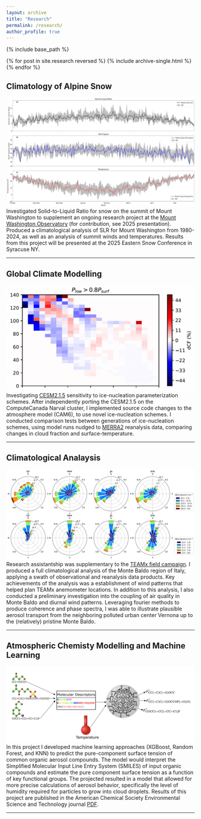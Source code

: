 ```yaml
---
layout: archive
title: "Research"
permalink: /research/
author_profile: true
---
```


{% include base_path %}

{% for post in site.research reversed %}
  {% include archive-single.html %}
{% endfor %}

## Climatology of Alpine Snow
![](../files/slr_clim.png)
Investigated Solid-to-Liquid Ratio for snow on the summit of Mount Washington to supplement an ongoing research project at the [Mount Washington Observatory](https://mountwashington.org/research/current-research-projects/solid-to-liquid-ratio-analysis/) (for contribution, see 2025 presentation). Produced a climatological analysis of SLR for Mount Washington from 1980-2024, as well as an analysis of summit winds and temperatures. Results from this project will be presented at the 2025 Eastern Snow Conference in Syracuse NY. 

---

## Global Climate Modelling
![](../images/dCF.png)
Investigating [CESM2.1.5](https://www.cesm.ucar.edu/models/cesm2) sensitivity to ice-nucleation parameterization schemes. After independently porting the CESM2.1.5 on the ComputeCanada Narval cluster, I implemented source code changes to the atmosphere model (CAM6), to use novel ice-nucleation schemes. I conducted comparison tests between generations of ice-nucleation schemes, using model runs nudged to [MERRA2](https://gmao.gsfc.nasa.gov/reanalysis/merra-2/) reanalysis data, comparing changes in cloud fraction and surface-temperature.

---

## Climatological Analaysis
![](../images/700hPa_surface_windroses.png)
Research assistantship was supplementary to the [TEAMx field campaign](https://doi.org/10.1175/bams-d-21-0232.1). I produced a full climatological analysis of the Monte Baldo region of Italy, applying a swath of observational and reanalysis data products. Key achievements of the analysis was a establishment of wind patterns that helped plan TEAMx anemometer locations. In addition to this analysis, I also conducted a preliminary investigation into the coupling of air quality in Monte Baldo and diurnal wind patterns. Leveraging fourier methods to produce coherence and phase spectra, I was able to illustrate plausible aerosol transport from the neighboring polluted urban center Vernona up to the (relatively) pristine Monte Baldo.

---

## Atmospheric Chemisty Modelling and Machine Learning
![](../images/machine_learning.png)
In this project I developed machine learning approaches (XGBoost, Random Forest, and KNN) to predict the pure-component surface tension of common organic aerosol compounds. The model would interpret the Simplified Molecular Input Line Entry System (SMILES) of input organic compounds and estimate the pure component surface tension as a function of key functional groups. The projected resulted in a model that allowed for more precise calculations of aerosol behavior, specifically the level of humidity required for particles to grow into cloud droplets. Results of this project are  published in the American Chemical Society Environmental Science and Technology journal [PDF](../files/schmedding-franssen-zuend-ml.pdf). 

---
